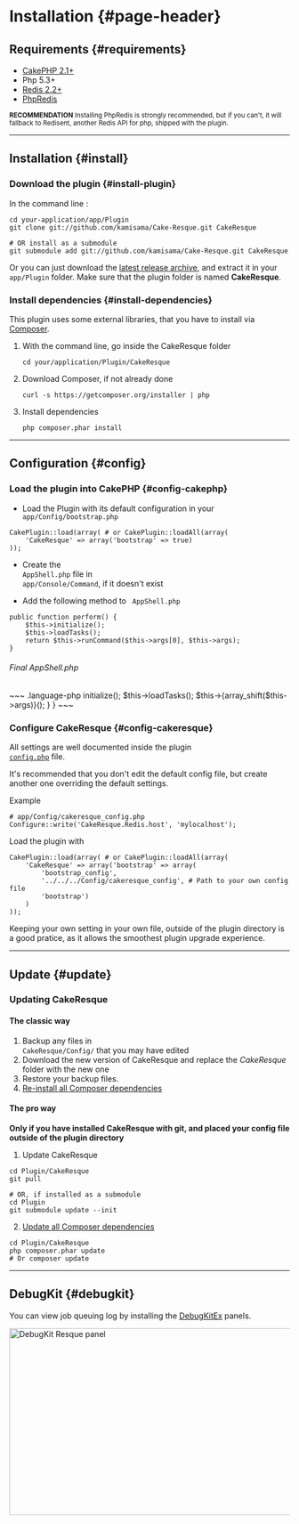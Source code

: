 # Installation {#page-header}

## Requirements {#requirements}

* [CakePHP 2.1+](http://cakephp.org/)
* Php 5.3+
* [Redis 2.2+](http://redis.io/)
* [PhpRedis](https://github.com/nicolasff/phpredis)

<small><i class="icon-bell"></i> **RECOMMENDATION**
Installing PhpRedis is strongly recommended, but if you can't, it will fallback to Redisent, another Redis API for php, shipped with the plugin.</small>

<hr/>

## Installation {#install}


### Download the plugin {#install-plugin}

In the command line :

~~~ .language-bash
cd your-application/app/Plugin
git clone git://github.com/kamisama/Cake-Resque.git CakeResque

# OR install as a submodule
git submodule add git://github.com/kamisama/Cake-Resque.git CakeResque
~~~

Or you can just download the [latest release archive](https://github.com/kamisama/Cake-Resque/zipball/master), and extract it in your <code><i class="icon-folder-open for-code"></i> app/Plugin</code> folder. Make sure that the plugin folder is named <b>CakeResque</b>.

### Install dependencies {#install-dependencies}

This plugin uses some external libraries, that you have to install via [Composer](http://getcomposer.org/doc/00-intro.md).

1. 	With the command line, go inside the CakeResque folder
	~~~ .language-bash
	cd your/application/Plugin/CakeResque
	~~~

2. 	Download Composer, if not already done

	~~~ .language-bash
	curl -s https://getcomposer.org/installer | php
	~~~

3. 	Install dependencies

	~~~ .language-bash
	php composer.phar install
	~~~



<hr/>


## Configuration {#config}


### Load the plugin into CakePHP {#config-cakephp}

* Load the Plugin with its default configuration in your <code><i class="icon-folder-open for-code"></i> app/Config/bootstrap.php</code>

~~~ .language-php
CakePlugin::load(array( # or CakePlugin::loadAll(array(
	'CakeResque' => array('bootstrap' => true)
));
~~~

* Create the <code><i class="icon-file for-code"></i> AppShell.php</code> file in <code><i class="icon-folder-open for-code"></i> app/Console/Command</code>, if it doesn't exist

* Add the following method to <code><i class="icon-file for-code"></i> AppShell.php</code>

~~~ .language-php
public function perform() {
	$this->initialize();
	$this->loadTasks();
	return $this->runCommand($this->args[0], $this->args);
}
~~~

<h6><i class="icon-file"></i> Final AppShell.php</h6>
<div class="example"><div markdown=1>
~~~ .language-php
<?php
App::uses('AppModel', 'Model');
class AppShell extends Shell
{
	public function perform()
	{
		$this->initialize();
		$this->loadTasks();
		$this->{array_shift($this->args)}();
	}
}
~~~
</div></div>

### Configure CakeResque {#config-cakeresque}

All settings are well documented inside the plugin <code><i class="icon-file for-code"></i> <a href="https://github.com/kamisama/Cake-Resque/blob/master/Config/config.php">config.php</a></code> file.

It's recommended that you don't edit the default config file, but create another one overriding the default settings.

Example

~~~ .language-php
# app/Config/cakeresque_config.php
Configure::write('CakeResque.Redis.host', 'mylocalhost');
~~~

Load the plugin with

~~~ .language-php
CakePlugin::load(array( # or CakePlugin::loadAll(array(
	'CakeResque' => array('bootstrap' => array(
		'bootstrap_config',
		'../../../Config/cakeresque_config', # Path to your own config file
		'bootstrap')
	)
));
~~~

Keeping your own setting in your own file, outside of the plugin directory is a good pratice, as it allows the smoothest plugin upgrade experience.

<hr/>

## Update {#update}

### Updating CakeResque

#### The classic way

1. Backup any files in <code><i class="icon-folder-open for-code"></i> CakeResque/Config/</code> that you may have edited
2. Download the new version of CakeResque and replace the *CakeResque* folder with the new one
3. Restore your backup files.
4. <a href="install#install-dependencies">Re-install all Composer dependencies</a>

#### The pro way

**Only if you have installed CakeResque with git, and placed your config file outside of the plugin directory**

1. Update CakeResque

~~~ .language-bash
cd Plugin/CakeResque
git pull

# OR, if installed as a submodule
cd Plugin
git submodule update --init
~~~

2. <a href="install#update-dependencies">Update all Composer dependencies</a>

~~~ .language-bash
cd Plugin/CakeResque
php composer.phar update
# Or composer update
~~~


<hr/>

## DebugKit {#debugkit}

You can view job queuing log by installing the <a href="https://github.com/kamisama/DebugKitEx">DebugKitEx</a> panels.

<img src="/img/debugkit_jobs.png" width=940 height=336 alt="DebugKit Resque panel" title="DebugKit Resque panel" />

